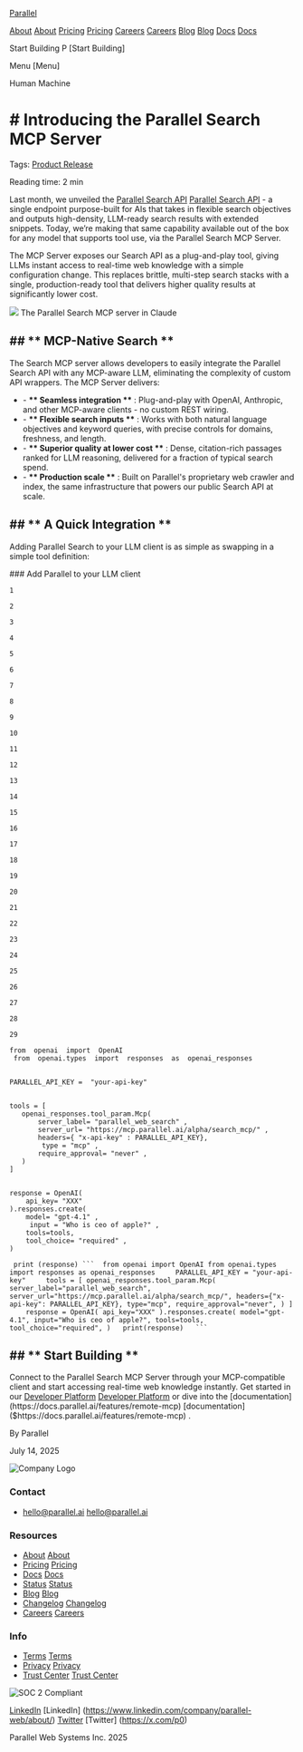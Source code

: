 [Parallel](/)

[About](/about) [About](https://parallel.ai/about) [Pricing](/pricing) [Pricing](https://parallel.ai/pricing) [Careers](https://jobs.ashbyhq.com/parallel) [Careers](https://jobs.ashbyhq.com/parallel) [Blog](/blog) [Blog](https://parallel.ai/blog) [Docs](https://docs.parallel.ai/home) [Docs](https://docs.parallel.ai/home)

Start Building P [Start Building]

Menu [Menu]

Human Machine

# \# Introducing the Parallel Search MCP Server

Tags: [Product Release](/blog?tag=product-release)

Reading time: 2 min

Last month, we unveiled the [Parallel Search API](https://parallel.ai/blog/parallel-search-api) [Parallel Search API]($https://parallel.ai/blog/parallel-search-api) \- a single endpoint purpose-built for AIs that takes in flexible search objectives and outputs high-density, LLM-ready search results with extended snippets. Today, we’re making that same capability available out of the box for any model that supports tool use, via the Parallel Search MCP Server.

The MCP Server exposes our Search API as a plug-and-play tool, giving LLMs instant access to real-time web knowledge with a simple configuration change. This replaces brittle, multi-step search stacks with a single, production-ready tool that delivers higher quality results at significantly lower cost.

[](mcp-server-in-claude)

![](https://cdn.sanity.io/images/5hzduz3y/production/520765597d48204a4b468d911ca4dc1fb9d617bb-1708x1080.gif) The Parallel Search MCP server in Claude

## \## **\*\* MCP-Native Search \*\***

The Search MCP server allows developers to easily integrate the Parallel Search API with any MCP-aware LLM, eliminating the complexity of custom API wrappers. The MCP Server delivers:

* \- **\*\* Seamless integration \*\*** : Plug-and-play with OpenAI, Anthropic, and other MCP-aware clients - no custom REST wiring.
* \- **\*\* Flexible search inputs \*\*** : Works with both natural language objectives and keyword queries, with precise controls for domains, freshness, and length.
* \- **\*\* Superior quality at lower cost \*\*** : Dense, citation-rich passages ranked for LLM reasoning, delivered for a fraction of typical search spend.
* \- **\*\* Production scale \*\*** : Built on Parallel's proprietary web crawler and index, the same infrastructure that powers our public Search API at scale.

## \## **\*\* A Quick Integration \*\***

Adding Parallel Search to your LLM client is as simple as swapping in a simple tool definition:

\### Add Parallel to your LLM client

```
1

2

3

4

5

6

7

8

9

10

11

12

13

14

15

16

17

18

19

20

21

22

23

24

25

26

27

28

29

from  openai  import  OpenAI
 from  openai.types  import  responses  as  openai_responses


PARALLEL_API_KEY =  "your-api-key" 


tools = [
   openai_responses.tool_param.Mcp(
       server_label= "parallel_web_search" ,
       server_url= "https://mcp.parallel.ai/alpha/search_mcp/" ,
       headers={ "x-api-key" : PARALLEL_API_KEY},
        type = "mcp" ,
       require_approval= "never" ,
   )
]


response = OpenAI(
    api_key= "XXX" 
).responses.create(
    model= "gpt-4.1" ,
     input = "Who is ceo of apple?" ,
    tools=tools,
    tool_choice= "required" ,
)

 print (response) ```  from openai import OpenAI from openai.types import responses as openai_responses     PARALLEL_API_KEY = "your-api-key"     tools = [ openai_responses.tool_param.Mcp( server_label="parallel_web_search", server_url="https://mcp.parallel.ai/alpha/search_mcp/", headers={"x-api-key": PARALLEL_API_KEY}, type="mcp", require_approval="never", ) ]     response = OpenAI( api_key="XXX" ).responses.create( model="gpt-4.1", input="Who is ceo of apple?", tools=tools, tool_choice="required", )   print(response)   ```
```

## \## **\*\* Start Building \*\***

Connect to the Parallel Search MCP Server through your MCP-compatible client and start accessing real-time web knowledge instantly. Get started in our [Developer Platform](https://platform.parallel.ai/) [Developer Platform]($https://platform.parallel.ai/) or dive into the [documentation](https://docs.parallel.ai/features/remote-mcp) [documentation]($https://docs.parallel.ai/features/remote-mcp) .

By Parallel

July 14, 2025

![Company Logo](https://parallel.ai/parallel-logo-540.png)

### Contact

* [hello@parallel.ai](mailto:hello@parallel.ai) [hello@parallel.ai](mailto:hello@parallel.ai)

### Resources

* [About](/about) [About](https://parallel.ai/about)
* [Pricing](/pricing) [Pricing](https://parallel.ai/pricing)
* [Docs](https://docs.parallel.ai) [Docs](https://docs.parallel.ai)
* [Status](https://status.parallel.ai/) [Status](https://status.parallel.ai/)
* [Blog](/blog) [Blog](https://parallel.ai/blog)
* [Changelog](https://docs.parallel.ai/resources/changelog) [Changelog](https://docs.parallel.ai/resources/changelog)
* [Careers](https://jobs.ashbyhq.com/parallel) [Careers](https://jobs.ashbyhq.com/parallel)

### Info

* [Terms](/terms-of-service) [Terms](https://parallel.ai/terms-of-service)
* [Privacy](/privacy-policy) [Privacy](https://parallel.ai/privacy-policy)
* [Trust Center](https://trust.parallel.ai/) [Trust Center](https://trust.parallel.ai/)

![SOC 2 Compliant](https://parallel.ai/soc2.svg)

[LinkedIn](https://www.linkedin.com/company/parallel-web/about/) [LinkedIn] (https://www.linkedin.com/company/parallel-web/about/) [Twitter](https://x.com/p0) [Twitter] (https://x.com/p0)

Parallel Web Systems Inc. 2025
